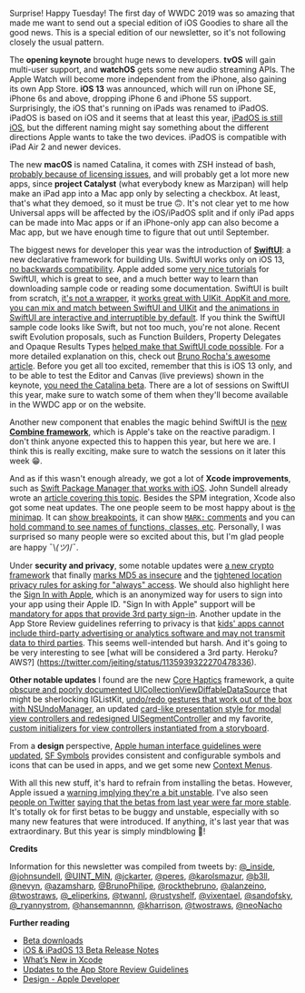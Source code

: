 Surprise! Happy Tuesday! The first day of WWDC 2019 was so amazing that made me want to send out a special edition of iOS Goodies to share all the good news. This is a special edition of our newsletter, so it's not following closely the usual pattern.

The **opening keynote** brought huge news to developers. **tvOS** will gain multi-user support, and **watchOS** gets some new audio streaming APIs. The Apple Watch will become more independent from the iPhone, also gaining its own App Store. **iOS 13** was announced, which will run on iPhone SE, iPhone 6s and above, dropping iPhone 6 and iPhone 5S support. Surprisingly, the iOS that's running on iPads was renamed to iPadOS. iPadOS is based on iOS and it seems that at least this year, [iPadOS is still iOS](https://twitter.com/_inside/status/1135640410175332356), but the different naming might say something about the different directions Apple wants to take the two devices. iPadOS is compatible with iPad Air 2 and newer devices. 

The new **macOS** is named Catalina, it comes with ZSH instead of bash, [probably because of licensing issues](https://twitter.com/nevyn/status/1135814006323712000), and will probably get a lot more new apps, since **project Catalyst** (what everybody knew as Marzipan) will help make an iPad app into a Mac app only by selecting a checkbox. At least, that's what they demoed, so it must be true 🙃. It's not clear yet to me how Universal apps will be affected by the iOS/iPadOS split and if only iPad apps can be made into Mac apps or if an iPhone-only app can also become a Mac app, but we have enough time to figure that out until September.

The biggest news for developer this year was the introduction of [**SwiftUI**](https://developer.apple.com/xcode/swiftui/): a new declarative framework for building UIs. SwiftUI works only on iOS 13, [no backwards compatibility](https://twitter.com/UINT_MIN/status/1135643392912658432). Apple added some [very nice tutorials](https://developer.apple.com/tutorials/swiftui) for SwiftUI, which is great to see, and a much better way to learn than downloading sample code or reading some documentation. SwiftUI is built from scratch, [it's not a wrapper](https://twitter.com/jckarter/status/1135627146062286848), it [works great with UIKit, AppKit and more](https://twitter.com/nnnnnnnn/status/1135632048478085121), [you can mix and match between SwiftUI and UIKit](https://twitter.com/smileyborg/status/1135947261848875008) and [the animations in SwiftUI are interactive and interruptible by default](https://twitter.com/b3ll/status/1135766725432004609). If you think the SwiftUI sample code looks like Swift, but not too much, you're not alone. Recent swift Evolution proposals, such as Function Builders, Property Delegates and Opaque Results Types [helped make that SwiftUI code possible](https://twitter.com/peres/status/1135707753958129664). For a more detailed explanation on this, check out [Bruno Rocha's awesome article](https://swiftrocks.com/inside-swiftui-compiler-magic.html). Before you get all too excited, remember that this is iOS 13 only, and to be able to test the Editor and Canvas (live previews) shown in the keynote, [you need the Catalina beta](https://twitter.com/karolsmazur/status/1135762901061513216). There are a lot of sessions on SwiftUI this year, make sure to watch some of them when they'll become available in the WWDC app or on the website.

Another new component that enables the magic behind SwiftUI is the [new **Combine framework**](https://developer.apple.com/documentation/combine), which is Apple's take on the reactive paradigm. I don't think anyone expected this to happen this year, but here we are. I think this is really exciting, make sure to watch the sessions on it later this week 😁.

And as if this wasn't enough already, we got a lot of **Xcode improvements**, such as [Swift Package Manager that works with iOS](https://twitter.com/phillfarrugia/status/1135675822398853120). John Sundell already wrote an [article covering this topic](https://wwdcbysundell.com/2019/xcode-swiftpm-first-look/). Besides the SPM integration, Xcode also got some neat updates. The one people seem to be most happy about is [the minimap](https://twitter.com/twostraws/status/1135641047508213761). It can [show breakpoints](https://twitter.com/noahsark769/status/1135673073217155078), it can show [`MARK:` comments](https://twitter.com/twannl/status/1135646946289258496) and you can [hold command to see names of functions, classes, etc](https://twitter.com/_eliperkins/status/1135666873591304192). Personally, I was surprised so many people were so excited about this, but I'm glad people are happy ¯\\_(ツ)_/¯. 

Under **security and privacy**, some notable updates were [a new crypto framework](https://twitter.com/rustyshelf/status/1135685294345220096) that finally [marks MD5 as insecure](https://twitter.com/vixentael/status/1135680658301444096) and the [tightened location privacy rules for asking for "always" access](https://twitter.com/_inside/status/1135678598336040960). We should also highlight here the [Sign In with Apple](https://developer.apple.com/sign-in-with-apple/), which is an anonymized way for users to sign into your app using their Apple ID. "Sign In with Apple" support will be [mandatory for apps that provide 3rd party sign-in](https://twitter.com/sandofsky/status/1135673287659347968). Another update in the App Store Review guidelines referring to privacy is that [kids' apps cannot include third-party advertising or analytics software and may not transmit data to third parties](https://twitter.com/preshit/status/1135646822255304704). This seems well-intended but harsh. And it's going to be very interesting to see [what will be considered a 3rd party. Heroku? AWS?] (https://twitter.com/jeiting/status/1135939322270478336).

**Other notable updates** I found are the new [Core Haptics](https://developer.apple.com/documentation/corehaptics) framework, a quite [obscure and poorly documented UICollectionViewDiffableDataSource](https://developer.apple.com/documentation/uikit/uicollectionviewdiffabledatasource?language=occ) that might be sherlocking IGListKit, [undo/redo gestures that work out of the box with NSUndoManager](https://twitter.com/steipete/status/1135675328947400704), an updated [card-like presentation style for modal view controllers and redesigned UISegmentController](https://twitter.com/hansemannnn/status/1135667513960816642) and my favorite, [custom initializers for view controllers instantiated from a storyboard](https://twitter.com/kharrison/status/1135641442658017281).

From a **design** perspective, [Apple human interface guidelines were updated](https://developer.apple.com/design/whats-new/), [SF Symbols](https://developer.apple.com/design/human-interface-guidelines/sf-symbols/overview/) provides consistent and configurable symbols and icons that can be used in apps, and we get some new [Context Menus](https://developer.apple.com/design/human-interface-guidelines/ios/controls/context-menus/).

With all this new stuff, it's hard to refrain from installing the betas. However, Apple issued a [warning implying they're a bit unstable](https://twitter.com/tomhamming/status/1135643886263492609). I've also seen [people on Twitter](https://twitter.com/BrunoPhilipe/status/1135646103448293377) [saying that the betas from last year were far more stable](https://twitter.com/azamsharp/status/1135965744385220614). It's totally ok for first betas to be buggy and unstable, especially with so many new features that were introduced. If anything, it's last year that was extraordinary. But this year is simply mindblowing 🤯! 

**Credits** 

Information for this newsletter was compiled from tweets by: [@_inside](https://twitter.com/_inside), [@johnsundell](https://twitter.com/johnsundell), [@UINT_MIN](https://twitter.com/UINT_MIN), [@jckarter](https://twitter.com/jckarter), [@peres](https://twitter.com/peres), [@karolsmazur](https://twitter.com/karolsmazur), [@b3ll](https://twitter.com/b3ll), [@nevyn](https://twitter.com/nevyn), [@azamsharp](https://twitter.com/azamsharp), [@BrunoPhilipe](https://twitter.com/BrunoPhilipe), [@rockthebruno](https://twitter.com/rockthebruno), [@alanzeino](https://twitter.com/alanzeino), [@twostraws](https://twitter.com/twostraws), [@_eliperkins](https://twitter.com/_eliperkins), [@twannl](https://twitter.com/twannl), [@rustyshelf](https://twitter.com/rustyshelf), [@vixentael](https://twitter.com/vixentael), [@sandofsky](https://twitter.com/sandofsky), [@_ryannystrom](https://twitter.com/_ryannystrom), [@hansemannnn](https://twitter.com/hansemannnn), [@kharrison](https://twitter.com/kharrison), [@twostraws](https://twitter.com/twostraws), [@neoNacho](http://twitter.com/neoNacho)

**Further reading**

- [Beta downloads](https://developer.apple.com/download/)
- [iOS & iPadOS 13 Beta Release Notes](https://developer.apple.com/documentation/ios_ipados_release_notes/ios_ipados_13_beta_release_notes)
- [What’s New in Xcode](https://developer.apple.com/xcode/whats-new/)
- [Updates to the App Store Review Guidelines](https://developer.apple.com/news/?id=06032019j)
- [Design - Apple Developer](https://developer.apple.com/design/)
